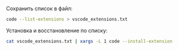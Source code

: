 Сохранить список в файл:
```sh
code --list-extensions > vscode_extensions.txt
```

Установка и восстановление по списку:
```sh
cat vscode_extensions.txt | xargs -L 1 code --install-extension
```